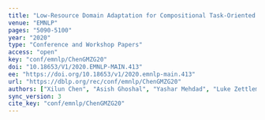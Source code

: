 ```yaml
---
title: "Low-Resource Domain Adaptation for Compositional Task-Oriented Semantic Parsing."
venue: "EMNLP"
pages: "5090-5100"
year: "2020"
type: "Conference and Workshop Papers"
access: "open"
key: "conf/emnlp/ChenGMZG20"
doi: "10.18653/V1/2020.EMNLP-MAIN.413"
ee: "https://doi.org/10.18653/v1/2020.emnlp-main.413"
url: "https://dblp.org/rec/conf/emnlp/ChenGMZG20"
authors: ["Xilun Chen", "Asish Ghoshal", "Yashar Mehdad", "Luke Zettlemoyer", "Sonal Gupta"]
sync_version: 3
cite_key: "conf/emnlp/ChenGMZG20"
---
```

